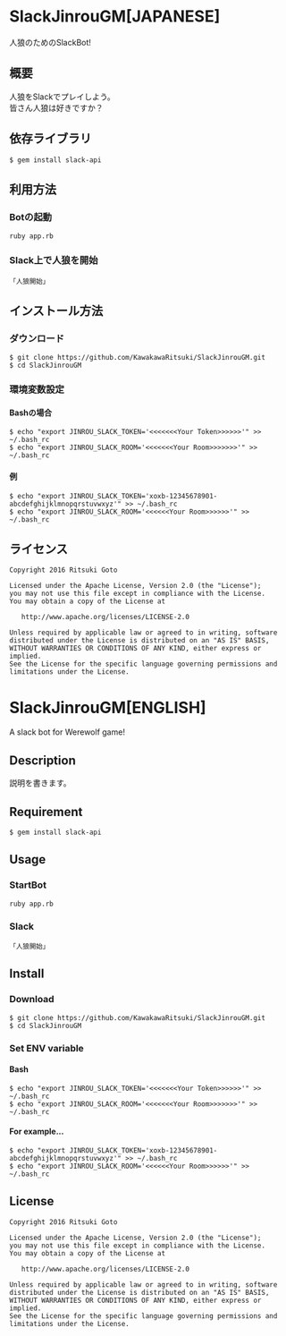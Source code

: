# SlackJinrouGM[JAPANESE]
人狼のためのSlackBot!

## 概要
人狼をSlackでプレイしよう。   
皆さん人狼は好きですか？

## 依存ライブラリ

```
$ gem install slack-api
```

## 利用方法
### Botの起動
```
ruby app.rb
```
### Slack上で人狼を開始
```
「人狼開始」

```

## インストール方法

### ダウンロード
```
$ git clone https://github.com/KawakawaRitsuki/SlackJinrouGM.git
$ cd SlackJinrouGM
```

### 環境変数設定
#### Bashの場合
```
$ echo "export JINROU_SLACK_TOKEN='<<<<<<<Your Token>>>>>>'" >> ~/.bash_rc
$ echo "export JINROU_SLACK_ROOM='<<<<<<<Your Room>>>>>>>'" >> ~/.bash_rc
```

#### 例
```
$ echo "export JINROU_SLACK_TOKEN='xoxb-12345678901-abcdefghijklmnopqrstuvwxyz'" >> ~/.bash_rc
$ echo "export JINROU_SLACK_ROOM='<<<<<<Your Room>>>>>>'" >> ~/.bash_rc
```


## ライセンス

```
Copyright 2016 Ritsuki Goto

Licensed under the Apache License, Version 2.0 (the "License");
you may not use this file except in compliance with the License.
You may obtain a copy of the License at

   http://www.apache.org/licenses/LICENSE-2.0

Unless required by applicable law or agreed to in writing, software
distributed under the License is distributed on an "AS IS" BASIS,
WITHOUT WARRANTIES OR CONDITIONS OF ANY KIND, either express or implied.
See the License for the specific language governing permissions and
limitations under the License.
```



# SlackJinrouGM[ENGLISH]
A slack bot for Werewolf game!

## Description
説明を書きます。

## Requirement

```
$ gem install slack-api
```

## Usage
### StartBot
```
ruby app.rb
```
### Slack
```
「人狼開始」

```

## Install

### Download
```
$ git clone https://github.com/KawakawaRitsuki/SlackJinrouGM.git
$ cd SlackJinrouGM
```

### Set ENV variable
#### Bash
```
$ echo "export JINROU_SLACK_TOKEN='<<<<<<<Your Token>>>>>>'" >> ~/.bash_rc
$ echo "export JINROU_SLACK_ROOM='<<<<<<<Your Room>>>>>>>'" >> ~/.bash_rc
```

#### For example...
```
$ echo "export JINROU_SLACK_TOKEN='xoxb-12345678901-abcdefghijklmnopqrstuvwxyz'" >> ~/.bash_rc
$ echo "export JINROU_SLACK_ROOM='<<<<<<Your Room>>>>>>'" >> ~/.bash_rc
```


## License

```
Copyright 2016 Ritsuki Goto

Licensed under the Apache License, Version 2.0 (the "License");
you may not use this file except in compliance with the License.
You may obtain a copy of the License at

   http://www.apache.org/licenses/LICENSE-2.0

Unless required by applicable law or agreed to in writing, software
distributed under the License is distributed on an "AS IS" BASIS,
WITHOUT WARRANTIES OR CONDITIONS OF ANY KIND, either express or implied.
See the License for the specific language governing permissions and
limitations under the License.
```
